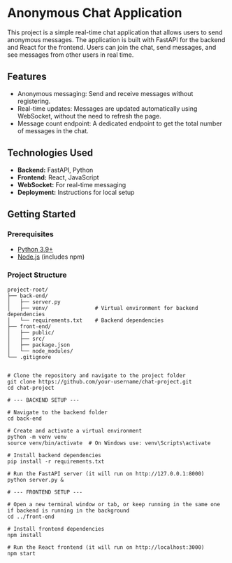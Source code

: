 # Anonymous Chat Application

This project is a simple real-time chat application that allows users to send anonymous messages. The application is built with FastAPI for the backend and React for the frontend. Users can join the chat, send messages, and see messages from other users in real time.

## Features

- Anonymous messaging: Send and receive messages without registering.
- Real-time updates: Messages are updated automatically using WebSocket, without the need to refresh the page.
- Message count endpoint: A dedicated endpoint to get the total number of messages in the chat.

## Technologies Used

- **Backend:** FastAPI, Python
- **Frontend:** React, JavaScript
- **WebSocket:** For real-time messaging
- **Deployment:** Instructions for local setup

## Getting Started

### Prerequisites

- [Python 3.9+](https://www.python.org/downloads/)
- [Node.js](https://nodejs.org/) (includes npm)

### Project Structure

```plaintext
project-root/
├── back-end/
│   ├── server.py
│   ├── venv/               # Virtual environment for backend dependencies
│   └── requirements.txt    # Backend dependencies
├── front-end/
│   ├── public/
│   ├── src/
│   ├── package.json
│   └── node_modules/
└── .gitignore


# Clone the repository and navigate to the project folder
git clone https://github.com/your-username/chat-project.git
cd chat-project

# --- BACKEND SETUP ---

# Navigate to the backend folder
cd back-end

# Create and activate a virtual environment
python -m venv venv
source venv/bin/activate  # On Windows use: venv\Scripts\activate

# Install backend dependencies
pip install -r requirements.txt

# Run the FastAPI server (it will run on http://127.0.0.1:8000)
python server.py &

# --- FRONTEND SETUP ---

# Open a new terminal window or tab, or keep running in the same one if backend is running in the background
cd ../front-end

# Install frontend dependencies
npm install

# Run the React frontend (it will run on http://localhost:3000)
npm start
